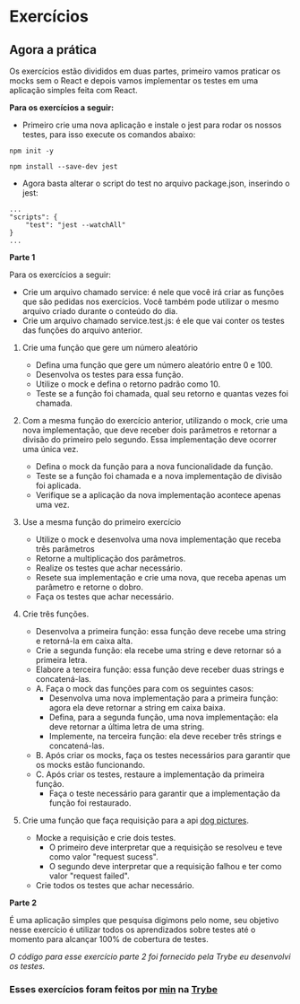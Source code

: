 # Exercícios

## Agora a prática

Os exercícios estão divididos em duas partes, primeiro vamos praticar os mocks sem o React e depois vamos implementar os testes em uma aplicação simples feita com React.

__Para os exercícios a seguir:__

   * Primeiro crie uma nova aplicação e instale o jest para rodar os nossos testes, para isso execute os comandos abaixo:

```
npm init -y

npm install --save-dev jest
```

   * Agora basta alterar o script do test no arquivo package.json, inserindo o jest:

```
...
"scripts": {
    "test": "jest --watchAll"
}
...
```

__Parte 1__

Para os exercícios a seguir:

   * Crie um arquivo chamado service: é nele que você irá criar as funções que são pedidas nos exercícios. Você também pode utilizar o mesmo arquivo criado durante o conteúdo do dia.
   * Crie um arquivo chamado service.test.js: é ele que vai conter os testes das funções do arquivo anterior.

1. Crie uma função que gere um número aleatório

   * Defina uma função que gere um número aleatório entre 0 e 100.
   * Desenvolva os testes para essa função.
   * Utilize o mock e defina o retorno padrão como 10.
   * Teste se a função foi chamada, qual seu retorno e quantas vezes foi chamada.

2. Com a mesma função do exercício anterior, utilizando o mock, crie uma nova implementação, que deve receber dois parâmetros e retornar a divisão do primeiro pelo segundo. Essa implementação deve ocorrer uma única vez.

   * Defina o mock da função para a nova funcionalidade da função.
   * Teste se a função foi chamada e a nova implementação de divisão foi aplicada.
   * Verifique se a aplicação da nova implementação acontece apenas uma vez.

3. Use a mesma função do primeiro exercício
   * Utilize o mock e desenvolva uma nova implementação que receba três parâmetros
   * Retorne a multiplicação dos parâmetros.
   * Realize os testes que achar necessário.
   * Resete sua implementação e crie uma nova, que receba apenas um parâmetro e retorne o dobro.
   * Faça os testes que achar necessário.

4. Crie três funções.
   * Desenvolva a primeira função: essa função deve recebe uma string e retorná-la em caixa alta.
   * Crie a segunda função: ela recebe uma string e deve retornar só a primeira letra.
   * Elabore a terceira função: essa função deve receber duas strings e concatená-las.
   * A. Faça o mock das funções para com os seguintes casos:
     * Desenvolva uma nova implementação para a primeira função: agora ela deve retornar a string em caixa baixa.
     * Defina, para a segunda função, uma nova implementação: ela deve retornar a última letra de uma string.
     * Implemente, na terceira função: ela deve receber três strings e concatená-las.
   * B. Após criar os mocks, faça os testes necessários para garantir que os mocks estão funcionando.
   * C. Após criar os testes, restaure a implementação da primeira função.
     * Faça o teste necessário para garantir que a implementação da função foi restaurado.

5. Crie uma função que faça requisição para a api [dog pictures](https://dog.ceo/dog-api/).

   * Mocke a requisição e crie dois testes.
     * O primeiro deve interpretar que a requisição se resolveu e teve como valor "request sucess".
     * O segundo deve interpretar que a requisição falhou e ter como valor "request failed".
   * Crie todos os testes que achar necessário.

__Parte 2__

É uma aplicação simples que pesquisa digimons pelo nome, seu objetivo nesse exercício é utilizar todos os aprendizados sobre testes até o momento para alcançar 100% de cobertura de testes.

_O código para esse exercício parte 2 foi fornecido pela Trybe eu desenvolvi os testes._

### Esses exercícios foram feitos por [min](https://www.linkedin.com/in/jonathanrei5/) na [Trybe](https://www.betrybe.com/)
